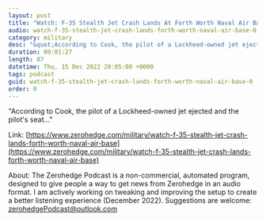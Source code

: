 ```yaml
---
layout: post
title: "Watch: F-35 Stealth Jet Crash Lands At Forth Worth Naval Air Base"
audio: watch-f-35-stealth-jet-crash-lands-forth-worth-naval-air-base-0
category: military
desc: "&quot;According to Cook, the pilot of a Lockheed-owned jet ejected and the pilot's seat...&quot;"
duration: 00:01:27
length: 87
datetime: Thu, 15 Dec 2022 20:05:00 +0000
tags: podcast
guid: watch-f-35-stealth-jet-crash-lands-forth-worth-naval-air-base-0
order: 0
---
```

&quot;According to Cook, the pilot of a Lockheed-owned jet ejected and the pilot's seat...&quot;

Link: [https://www.zerohedge.com/military/watch-f-35-stealth-jet-crash-lands-forth-worth-naval-air-base](https://www.zerohedge.com/military/watch-f-35-stealth-jet-crash-lands-forth-worth-naval-air-base)

About: The Zerohedge Podcast is a non-commercial, automated program, designed to give people a way to get news from Zerohedge in an audio format.  I am actively working on tweaking and improving the setup to create a better listening experience (December 2022).  Suggestions are welcome: [zerohedgePodcast@outlook.com](mailto:zerohedgePodcast@outlook.com)